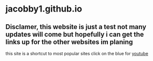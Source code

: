 # jacobby1.github.io
## Disclamer, this website is just a test not many updates will come but hopefully i can get the links up for the other websites im planing 
this site is a shortcut to most popular sites click on the blue for [youtube](www.youtube.com)
